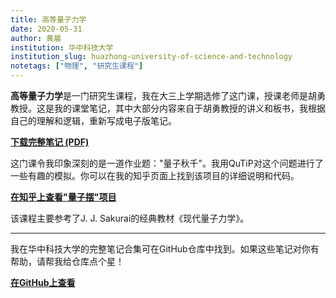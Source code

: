 ```yaml
---
title: 高等量子力学
date: 2020-05-31
author: 黄晨
institution: 华中科技大学
institution_slug: huazhong-university-of-science-and-technology
notetags: ["物理", "研究生课程"]
---
```


**高等量子力学**是一门研究生课程，我在大三上学期选修了这门课，授课老师是胡勇教授。这是我的课堂笔记，其中大部分内容来自于胡勇教授的讲义和板书，我根据自己的理解和逻辑，重新写成电子版笔记。

[**下载完整笔记 (PDF)**](/notes/advanced-quantum-mechanics/pdf/advanced-quantum-mechanics.pdf)

这门课令我印象深刻的是一道作业题："量子秋千"。我用QuTiP对这个问题进行了一些有趣的模拟。你可以在我的知乎页面上找到该项目的详细说明和代码。

[**在知乎上查看"量子摆"项目**](https://zhuanlan.zhihu.com/p/274252927)

该课程主要参考了J. J. Sakurai的经典教材《现代量子力学》。

---

我在华中科技大学的完整笔记合集可在GitHub仓库中找到。如果这些笔记对你有帮助，请帮我给仓库点个星！

[**在GitHub上查看**](https://github.com/chenx820/HUST-course-notes)
